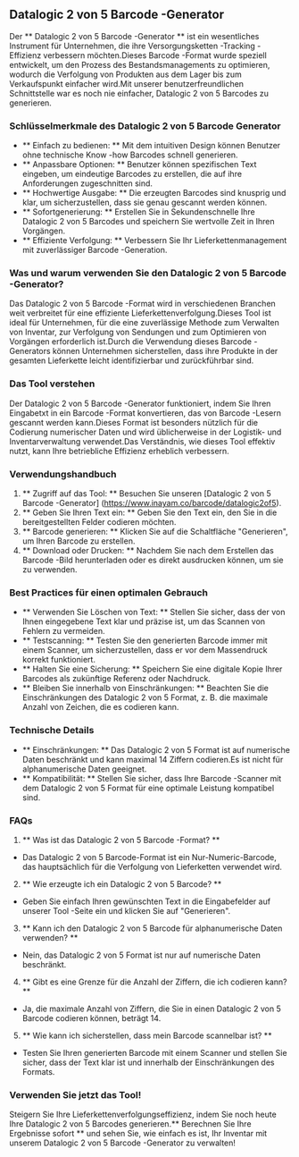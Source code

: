 ## Datalogic 2 von 5 Barcode -Generator

Der ** Datalogic 2 von 5 Barcode -Generator ** ist ein wesentliches Instrument für Unternehmen, die ihre Versorgungsketten -Tracking -Effizienz verbessern möchten.Dieses Barcode -Format wurde speziell entwickelt, um den Prozess des Bestandsmanagements zu optimieren, wodurch die Verfolgung von Produkten aus dem Lager bis zum Verkaufspunkt einfacher wird.Mit unserer benutzerfreundlichen Schnittstelle war es noch nie einfacher, Datalogic 2 von 5 Barcodes zu generieren.

### Schlüsselmerkmale des Datalogic 2 von 5 Barcode Generator
- ** Einfach zu bedienen: ** Mit dem intuitiven Design können Benutzer ohne technische Know -how Barcodes schnell generieren.
- ** Anpassbare Optionen: ** Benutzer können spezifischen Text eingeben, um eindeutige Barcodes zu erstellen, die auf ihre Anforderungen zugeschnitten sind.
- ** Hochwertige Ausgabe: ** Die erzeugten Barcodes sind knusprig und klar, um sicherzustellen, dass sie genau gescannt werden können.
- ** Sofortgenerierung: ** Erstellen Sie in Sekundenschnelle Ihre Datalogic 2 von 5 Barcodes und speichern Sie wertvolle Zeit in Ihren Vorgängen.
- ** Effiziente Verfolgung: ** Verbessern Sie Ihr Lieferkettenmanagement mit zuverlässiger Barcode -Generation.

### Was und warum verwenden Sie den Datalogic 2 von 5 Barcode -Generator?
Das Datalogic 2 von 5 Barcode -Format wird in verschiedenen Branchen weit verbreitet für eine effiziente Lieferkettenverfolgung.Dieses Tool ist ideal für Unternehmen, für die eine zuverlässige Methode zum Verwalten von Inventar, zur Verfolgung von Sendungen und zum Optimieren von Vorgängen erforderlich ist.Durch die Verwendung dieses Barcode -Generators können Unternehmen sicherstellen, dass ihre Produkte in der gesamten Lieferkette leicht identifizierbar und zurückführbar sind.

### Das Tool verstehen
Der Datalogic 2 von 5 Barcode -Generator funktioniert, indem Sie Ihren Eingabetxt in ein Barcode -Format konvertieren, das von Barcode -Lesern gescannt werden kann.Dieses Format ist besonders nützlich für die Codierung numerischer Daten und wird üblicherweise in der Logistik- und Inventarverwaltung verwendet.Das Verständnis, wie dieses Tool effektiv nutzt, kann Ihre betriebliche Effizienz erheblich verbessern.

### Verwendungshandbuch
1. ** Zugriff auf das Tool: ** Besuchen Sie unseren [Datalogic 2 von 5 Barcode -Generator] (https://www.inayam.co/barcode/datalogic2of5).
2. ** Geben Sie Ihren Text ein: ** Geben Sie den Text ein, den Sie in die bereitgestellten Felder codieren möchten.
3. ** Barcode generieren: ** Klicken Sie auf die Schaltfläche "Generieren", um Ihren Barcode zu erstellen.
4. ** Download oder Drucken: ** Nachdem Sie nach dem Erstellen das Barcode -Bild herunterladen oder es direkt ausdrucken können, um sie zu verwenden.

### Best Practices für einen optimalen Gebrauch
- ** Verwenden Sie Löschen von Text: ** Stellen Sie sicher, dass der von Ihnen eingegebene Text klar und präzise ist, um das Scannen von Fehlern zu vermeiden.
- ** Testscanning: ** Testen Sie den generierten Barcode immer mit einem Scanner, um sicherzustellen, dass er vor dem Massendruck korrekt funktioniert.
- ** Halten Sie eine Sicherung: ** Speichern Sie eine digitale Kopie Ihrer Barcodes als zukünftige Referenz oder Nachdruck.
- ** Bleiben Sie innerhalb von Einschränkungen: ** Beachten Sie die Einschränkungen des Datalogic 2 von 5 Format, z. B. die maximale Anzahl von Zeichen, die es codieren kann.

### Technische Details
- ** Einschränkungen: ** Das Datalogic 2 von 5 Format ist auf numerische Daten beschränkt und kann maximal 14 Ziffern codieren.Es ist nicht für alphanumerische Daten geeignet.
- ** Kompatibilität: ** Stellen Sie sicher, dass Ihre Barcode -Scanner mit dem Datalogic 2 von 5 Format für eine optimale Leistung kompatibel sind.

### FAQs

1. ** Was ist das Datalogic 2 von 5 Barcode -Format? **
- Das Datalogic 2 von 5 Barcode-Format ist ein Nur-Numeric-Barcode, das hauptsächlich für die Verfolgung von Lieferketten verwendet wird.

2. ** Wie erzeugte ich ein Datalogic 2 von 5 Barcode? **
- Geben Sie einfach Ihren gewünschten Text in die Eingabefelder auf unserer Tool -Seite ein und klicken Sie auf "Generieren".

3. ** Kann ich den Datalogic 2 von 5 Barcode für alphanumerische Daten verwenden? **
- Nein, das Datalogic 2 von 5 Format ist nur auf numerische Daten beschränkt.

4. ** Gibt es eine Grenze für die Anzahl der Ziffern, die ich codieren kann? **
- Ja, die maximale Anzahl von Ziffern, die Sie in einen Datalogic 2 von 5 Barcode codieren können, beträgt 14.

5. ** Wie kann ich sicherstellen, dass mein Barcode scannelbar ist? **
- Testen Sie Ihren generierten Barcode mit einem Scanner und stellen Sie sicher, dass der Text klar ist und innerhalb der Einschränkungen des Formats.

### Verwenden Sie jetzt das Tool!
Steigern Sie Ihre Lieferkettenverfolgungseffizienz, indem Sie noch heute Ihre Datalogic 2 von 5 Barcodes generieren.** Berechnen Sie Ihre Ergebnisse sofort ** und sehen Sie, wie einfach es ist, Ihr Inventar mit unserem Datalogic 2 von 5 Barcode -Generator zu verwalten!